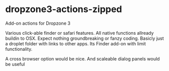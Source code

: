 # dropzone3-actions-zipped
Add-on actions for Dropzone 3

Various click-able finder or safari features. All native  functions allready buildin to OSX. Expect nothing groundbreaking or 
fanzy coding. 
Basicly just  a droplet folder with links to other apps. Its Finder add-on with limit functionality.

A cross browser option would be nice. And scaleable dialog panels would be useful
